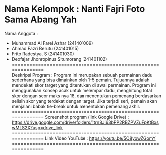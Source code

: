 Nama Kelompok  : Nanti Fajri Foto Sama Abang Yah
==============================================================
Nama Anggota   :
- Muhammad Al Farel Azhar (241401009)
- Ahmad Fazri Berutu (241401015)
- Frito Radestya. S (241401030)
- Deofajar Jhonropinus Situmorang (241401102)
==============================================================                 
Deskripsi Program  :  Program ini merupakan sebuah permainan dadu sederhana yang bisa dimainkan oleh 1-5 pemain. Tujuannya adalah mendekati skor target yang ditentukan di awal permainan. Program ini menggunakan konsep acak untuk melempar dadu, menghitung total skor dengan scor maks nya 18, dan menentukan pemenang berdasarkan selisih skor yang terdekat dengan target. Jika terjadi seri, pemain akan menjalani babak tie-break untuk menentukan pemenang akhir.
==============================================================
Screenshot program (link Google Drive)  :  https://drive.google.com/drive/folders/1trn8Ji63bPP2RBZPVZuFpKtBxswMLS2X?usp=drive_link
==============================================================
Link Video YouTube  :  https://youtu.be/5O8yowZGomY
==============================================================

